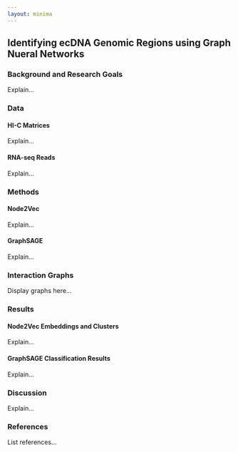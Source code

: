 ```yaml
---
layout: minima
---
```


## Identifying ecDNA Genomic Regions using Graph Nueral Networks

### Background and Research Goals
Explain...

### Data
#### HI-C Matrices
Explain...
#### RNA-seq Reads
Explain...

### Methods
#### Node2Vec
Explain...
#### GraphSAGE
Explain...

### Interaction Graphs
Display graphs here...

### Results
#### Node2Vec Embeddings and Clusters
Explain...
#### GraphSAGE Classification Results
Explain...

### Discussion
Explain...

### References
List references...